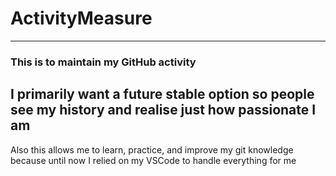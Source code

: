 # ActivityMeasure
---
### This is to maintain my GitHub activity
**I primarily want a future stable option so people see my history and realise just how passionate I am**
---
Also this allows me to learn, practice, and improve my git knowledge because until now I relied on my VSCode to handle everything for me
